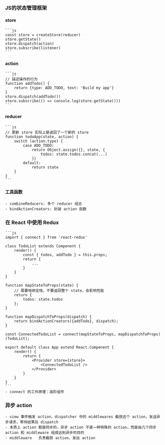 ### JS的状态管理框架
#### store
    ```js
    const store = createStore(reducer)
    store.getState()
    store.dispatch(action)
    store.subscribe(listener)
    ```
#### action
    ```js
    // 描述操作的行为
    function addTodo() {
        return {type: ADD_TODO, text: 'Build my app'}
    }
    store.dispatch(addTodo())
    store.subscribe(() => console.log(store.getState()))
    ```
#### reducer
    ```js
    // 更新 store 实际上是返回了一个新的 store
    function todoApp(state, action) {
        switch (action.type) {
            case ADD_TODO:
                return Object.assign({}, state, {
                    todos: state.todos.concat(...)
                })
            default:
                return state
        }
    }
    ```
#### 工具函数
    - combineReducers: 多个 reducer 组合
    - bindActionCreators: 封装 action 函数


### 在 React 中使用 Redux
    ```js
    import { connect } from 'react-redux'

    class TodoList extends Compenent {
        render() {
            const { todos, addTodo } = this.props;
            return {
                ...
            }
        }
    }

    function mapStateToProps(state) {
        // 需要啥绑定啥，不要返回整个 state，会影响性能
        return {
            todos: state.todos
        };
    }

    function mapDispatchToProps(dispatch) {
        return bindActionCreators({addTodo}, dispatch);
    }

    const ConnectedTodoList = connect(mapStateToProps, mapDispatchToProps)(TodoList);

    export default class App extend React.Compenent {
        render() {
            return {
                <Provider store={store}>
                    <ConnectedTodoList />
                </Provider>
            }
        }
    }
    ```
    - connect 的工作原理：高阶组件


### 异步 action
    - view 事件触发 action，dispatcher 中的 middlewares 截获这个 action，发送异步请求，等待结果后 dispatch
    - 本质上 action 都是同步的，异步 action 不是一种特殊的 action，而是由几个同步 action 和 middleware 组成达到异步的目的
    - middleware   负责截获 action、发出 action
